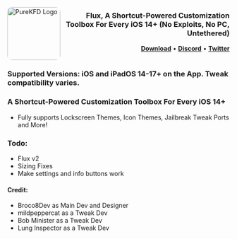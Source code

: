 <p align="left">
  <img align="left" height="120" src="https://github.com/Lrdsnow/PureKFD/blob/main/PureKFD/AppIcon.png?raw=true" alt="PureKFD Logo" style="float: left; border-radius: 10px;"/>
</p>
<h3 align="right">Flux, A Shortcut-Powered Customization Toolbox For Every iOS 14+ (No Exploits, No PC, Untethered)
</h3> 

<p  align="right" >
  <strong><a  href="nuh uh">Download</a></strong>
  •
  <strong><a  href="https://discord.gg/HSwNpGtS79">Discord</a></strong>
  •
  <strong><a  href="https://twitter.com/Broco8Real">Twitter</a></strong>
</p>
<div class="clear"></div>


#

### Supported Versions: iOS and iPadOS 14-17+ on the App. Tweak compatibility varies.

### A Shortcut-Powered Customization Toolbox For Every iOS 14+
- Fully supports Lockscreen Themes, Icon Themes, Jailbreak Tweak Ports and More!

### Todo:
- Flux v2
- Sizing Fixes
- Make settings and info buttons work

#### Credit:
- Broco8Dev as Main Dev and Designer
- mildpeppercat as a Tweak Dev
- Bob Minister as a Tweak Dev
- Lung Inspector as a Tweak Dev
